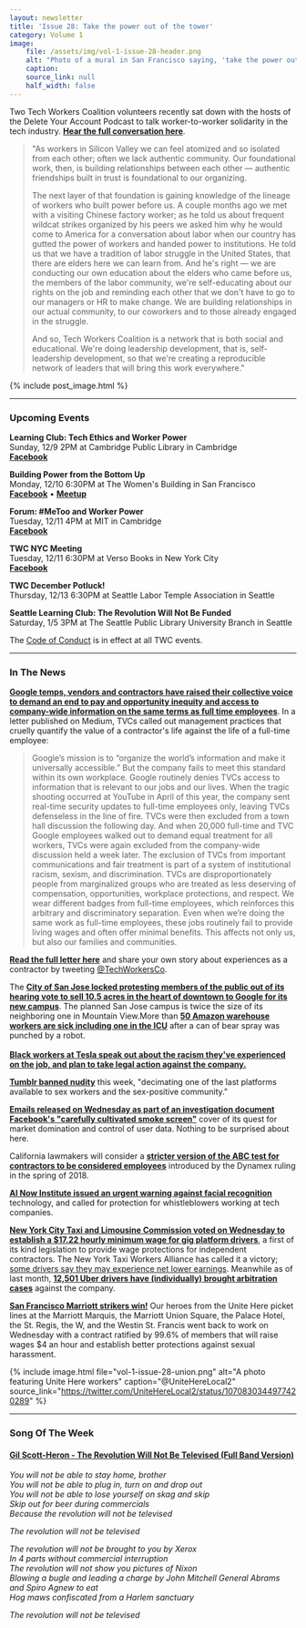 ```yaml
---
layout: newsletter
title: 'Issue 28: Take the power out of the tower'
category: Volume 1
image:
    file: /assets/img/vol-1-issue-28-header.png
    alt: "Photo of a mural in San Francisco saying, 'take the power out of the tower'"
    caption: 
    source_link: null
    half_width: false
---
```


<!-- Content imported from: https://mailchi.mp/27c7f4ba8268/tech-workers-coalition-update-1295853?e=dbff030191 -->

Two Tech Workers Coalition volunteers recently sat down with the hosts of the Delete Your Account Podcast to talk worker-to-worker solidarity in the tech industry. **[Hear the full conversation here](https://deleteyouraccount.libsyn.com/episode-116-tech-solidarity)**.&nbsp;  

<!--excerpt-->

> "As workers in Silicon Valley we can feel atomized and so isolated from each other; often we lack authentic community. Our foundational work, then, is building relationships between each other —&nbsp;authentic friendships built in trust is foundational to our organizing.
>
> The next layer of that foundation is gaining&nbsp;knowledge of the lineage of workers who built power before us. A couple months ago we met with a visiting Chinese factory worker; as he told us about frequent wildcat strikes organized by his peers we asked him why he would come to America&nbsp;for a conversation about labor when our country has gutted the power of workers&nbsp;and handed power to institutions. He told us that we have a tradition of labor struggle in the United States, that there are elders here we can learn from. And he's right — we are conducting our own education about the elders who came before us, the members of the labor community, we're self-educating about our rights on the job and reminding each other that we don't have to go to our managers or HR to make change. We are building relationships in our actual community, to our coworkers and to those already engaged in the struggle.
>
> And so, Tech Workers Coalition is a network that is both social and educational. We're doing leadership development, that is, self-leadership development, so that we're creating a reproducible network of leaders that will bring this work everywhere."

{% include post_image.html %}

***

###  Upcoming Events
  
**Learning Club: Tech Ethics and Worker Power**  
Sunday, 12/9 2PM at Cambridge Public Library in Cambridge  
[**Facebook**](https://www.facebook.com/events/736431466724610/)  
  
**Building Power from the Bottom Up**  
Monday, 12/10 6:30PM at The Women's Building in San Francisco  
[**Facebook**](https://www.facebook.com/events/1961570610630128/)&nbsp;• [**Meetup**](https://www.meetup.com/Tech-Workers-Coalition/events/257039172/)  
  
**Forum: #MeToo and Worker Power**  
Tuesday, 12/11 4PM at MIT in Cambridge  
[**Facebook**](https://www.facebook.com/events/1287384581404284/)  
  
**TWC NYC Meeting**  
Tuesday, 12/11 6:30PM at Verso Books in New York City  
[**Facebook**](https://www.facebook.com/events/1795417000581112/)  
  
**TWC December Potluck!**  
Thursday, 12/13 6:30PM at Seattle Labor Temple Association in Seattle  
  
**Seattle Learning Club: The Revolution Will Not Be Funded**  
Saturday, 1/5 3PM at The Seattle Public Library University Branch in Seattle

The [Code of Conduct](https://techworkerscoalition.org/community-guide/) is in effect at all TWC events.

***

###  In The News

[**Google temps, vendors and contractors have raised their collective voice to demand an end to pay and opportunity inequity and access to company-wide information on the same terms as full time employees**](https://slate.com/business/2018/12/google-walkout-protests-contract-workers.html). In a letter published on Medium, TVCs&nbsp;called out management practices that cruelly quantify the value of a contractor's life against the life of a full-time employee:  

> Google’s mission is to “organize the world’s information and make it universally accessible.” But the company fails to meet this standard within its own workplace. Google routinely denies TVCs access to information that is relevant to our jobs and our lives. When the tragic shooting occurred at YouTube in April of this year, the company sent real-time security updates to full-time employees only, leaving TVCs defenseless in the line of fire. TVCs were then excluded from a town hall discussion the following day. And when 20,000 full-time and TVC Google employees walked out to demand equal treatment for all workers, TVCs were again excluded from the company-wide discussion held a week later. The exclusion of TVCs from important communications and fair treatment is part of a system of institutional racism, sexism, and discrimination. TVCs are disproportionately people from marginalized groups who are treated as less deserving of compensation, opportunities, workplace protections, and respect. We wear different badges from full-time employees, which reinforces this arbitrary and discriminatory separation. Even when we’re doing the same work as full-time employees, these jobs routinely fail to provide living wages and often offer minimal benefits. This affects not only us, but also our families and communities.

[**Read the full letter here**](https://medium.com/@GoogleWalkout/invisible-no-longer-googles-shadow-workforce-speaks-up-9ea04b7bcc41) and share your own story about experiences as a contractor by tweeting [@TechWorkersCo](https://twitter.com/techworkersco).  
  
The [**City of San Jose locked protesting members of the public out of its hearing vote to sell 10.5 acres in the heart of downtown&nbsp;to Google for its new campus**](https://www.bizjournals.com/sanjose/news/2018/12/05/google-san-jose-campus-land-sale-council-vote-goog.html?ana=twt). The planned San Jose campus is twice the size of its neighboring&nbsp;one in Mountain View.More than [**50 Amazon warehouse workers are sick including one in the ICU**](https://www.nbcnewyork.com/news/local/Amazon-Warehouse-New-Jersey-Multiple-Sick-501976081.html) after a can of bear spray was punched by a robot.  
&nbsp;  
[**Black workers at Tesla speak out about the racism they've experienced on the job, and plan to take legal action against the company.**](https://www.nytimes.com/2018/11/30/business/tesla-factory-racism.html)  
  
[**Tumblr banned nudity**](https://www.washingtonpost.com/business/2018/12/04/tumblrs-nudity-crackdown-means-pornography-will-be-harder-find-its-platform-than-nazi-propaganda/?utm_term=.9e2cd5f7dbea) this week, "decimating one of the last&nbsp;platforms available to sex workers and the&nbsp;sex-positive community."  
  
[**Emails released on Wednesday as part of an investigation document Facebook's "carefully cultivated smoke screen"**](https://www.nytimes.com/2018/12/05/technology/facebook-emails-privacy-data.html) cover of its quest for market domination and&nbsp;control of user data. Nothing to be surprised about here.  
  
California lawmakers will consider a [**stricter version of the ABC test for contractors to be considered employees**](https://www.sacbee.com/news/politics-government/capitol-alert/article222466405.html)&nbsp;introduced by the Dynamex ruling in the spring of 2018.  
  
[**AI Now Institute issued an urgent warning against facial recognition**](https://theintercept.com/2018/12/06/artificial-intellgience-experts-issue-urgent-warning-against-facial-scanning-with-a-dangerous-history/) technology, and called for protection for&nbsp;whistleblowers working at tech companies.  
  
[**New York City Taxi and Limousine Commission voted on Wednesday to establish a $17.22 hourly minimum wage for gig platform drivers**](https://campaign.r20.constantcontact.com/render?m=1101912670699&ca=6c815b12-cb81-4306-b3dc-d4754d7ce1d1), a first of its kind legislation to provide wage protections for independent contractors.&nbsp;The New York Taxi Workers Alliance has called it a victory; [some drivers say they may experience net lower earnings](https://www.businessinsider.com/new-uber-pay-rates-hurt-earnings-drivers-say-2018-12).&nbsp;Meanwhile as of last month, [**12,501 Uber drivers have (individually) brought arbitration cases**](https://gizmodo.com/ubers-arbitration-policy-comes-back-to-bite-it-in-the-a-1830892372) against the company.  
  
[**San Francisco Marriott strikers win!**](https://www.nytimes.com/2018/12/03/travel/san-francisco-marriott-strike-over.html#click=https://t.co/JWlqlRkvTo) Our heroes from the Unite Here picket lines&nbsp;at&nbsp;the Marriott Marquis, the Marriott Union Square, the Palace Hotel, the St. Regis, the W, and the Westin St. Francis went back to work on Wednesday with a contract ratified by 99.6% of members that will raise wages $4 an hour and establish better protections against sexual harassment.&nbsp;

{% include image.html
    file="vol-1-issue-28-union.png"
    alt="A photo featuring Unite Here workers"
    caption="@UniteHereLocal2"
    source_link="https://twitter.com/UniteHereLocal2/status/1070830344977420289"
%}

***

### Song Of The Week

#### [**Gil Scott-Heron - The Revolution Will Not Be Televised (Full Band Version)**](https://www.youtube.com/watch?v=qGaoXAwl9kw)

_You will not be able to stay home, brother_  
_You will not be able to plug in, turn on and drop out_  
_You will not be able to lose yourself on skag and skip_  
_Skip out for beer during commercials_  
_Because the revolution will not be televised_  

_The revolution will not be televised_  

_The revolution will not be brought to you by Xerox_  
_In 4 parts without commercial interruption_  
_The revolution will not show you pictures of Nixon_  
_Blowing a bugle and leading a charge by John Mitchell General Abrams and Spiro Agnew to eat_  
_Hog maws confiscated from a Harlem sanctuary_  
 
_The revolution will not be televised_  
